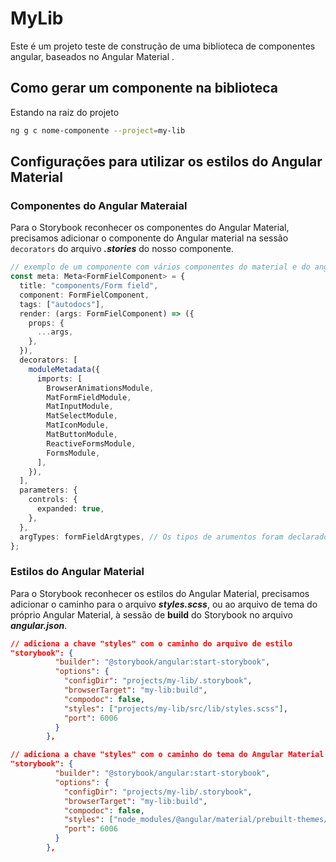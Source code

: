# MyLib

Este é um projeto teste de construção de uma biblioteca de componentes angular, baseados no Angular Material .

## Como gerar um componente na biblioteca

Estando na raiz do projeto

```bash
ng g c nome-componente --project=my-lib
```

## Configurações para utilizar os estilos do Angular Material

### Componentes do Angular Materaial

Para o Storybook reconhecer os componentes do Angular Material, precisamos adicionar o componente do Angular material na sessão `decorators` do arquivo **_.stories_** do nosso componente.

```typescript
// exemplo de um componente com vários componentes do material e do angular
const meta: Meta<FormFielComponent> = {
  title: "components/Form field",
  component: FormFielComponent,
  tags: ["autodocs"],
  render: (args: FormFielComponent) => ({
    props: {
      ...args,
    },
  }),
  decorators: [
    moduleMetadata({
      imports: [
        BrowserAnimationsModule,
        MatFormFieldModule,
        MatInputModule,
        MatSelectModule,
        MatIconModule,
        MatButtonModule,
        ReactiveFormsModule,
        FormsModule,
      ],
    }),
  ],
  parameters: {
    controls: {
      expanded: true,
    },
  },
  argTypes: formFieldArgtypes, // Os tipos de arumentos foram declarados em um arquivo separado.
};
```

### Estilos do Angular Material

Para o Storybook reconhecer os estilos do Angular Material, precisamos adicionar o caminho para o arquivo _**styles.scss**_, ou ao arquivo de tema do próprio Angular Material, à sessão de **build** do Storybook no arquivo _**angular.json**_.

```json
// adiciona a chave "styles" com o caminho do arquivo de estilo
"storybook": {
          "builder": "@storybook/angular:start-storybook",
          "options": {
            "configDir": "projects/my-lib/.storybook",
            "browserTarget": "my-lib:build",
            "compodoc": false,
            "styles": ["projects/my-lib/src/lib/styles.scss"],
            "port": 6006
          }
        },

// adiciona a chave "styles" com o caminho do tema do Angular Material
"storybook": {
          "builder": "@storybook/angular:start-storybook",
          "options": {
            "configDir": "projects/my-lib/.storybook",
            "browserTarget": "my-lib:build",
            "compodoc": false,
            "styles": ["node_modules/@angular/material/prebuilt-themes/indigo-pink.css"],
            "port": 6006
          }
        },

```
